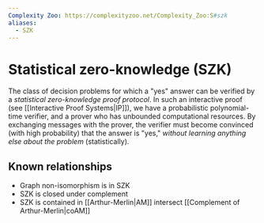 ```yaml
---
Complexity Zoo: https://complexityzoo.net/Complexity_Zoo:S#szk
aliases:
  - SZK
---
```

# Statistical zero-knowledge (SZK)
The class of decision problems for which a "yes" answer can be verified by a _statistical zero-knowledge proof protocol_. In such an interactive proof (see [[Interactive Proof Systems|IP]]), we have a probabilistic polynomial-time verifier, and a prover who has unbounded computational resources. By exchanging messages with the prover, the verifier must become convinced (with high probability) that the answer is "yes," _without learning anything else about the problem_ (statistically).


## Known relationships
- Graph non-isomorphism is in SZK
- SZK is closed under complement
- SZK is contained in [[Arthur-Merlin|AM]] intersect [[Complement of Arthur-Merlin|coAM]]